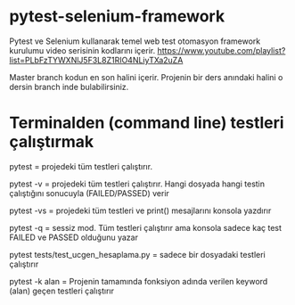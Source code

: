 # pytest-selenium-framework
Pytest ve Selenium kullanarak temel web test otomasyon framework kurulumu video serisinin kodlarını içerir. https://www.youtube.com/playlist?list=PLbFzTYWXNlJ5F3L8Z1RIO4NLiyTXa2uZA 

Master branch kodun en son halini içerir. Projenin bir ders anındaki halini o dersin branch inde bulabilirsiniz.

# Terminalden (command line) testleri çalıştırmak

pytest = projedeki tüm testleri çalıştırır.

pytest -v = projedeki tüm testleri çalıştırır. Hangi dosyada hangi testin çalıştığını sonucuyla (FAILED/PASSED) verir

pytest -vs = projedeki tüm testleri ve print() mesajlarını konsola yazdırır

pytest -q = sessiz mod. Tüm testleri çalıştırır ama konsola sadece kaç test FAILED ve PASSED olduğunu yazar

pytest tests/test_ucgen_hesaplama.py = sadece bir dosyadaki testleri çalıştırır

pytest -k alan = Projenin tamamında fonksiyon adında verilen keyword (alan) geçen testleri çalıştırır
